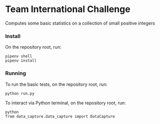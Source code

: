 # Team International Challenge
Computes some basic statistics on a collection of small positive integers

### Install
On the repository root, run:
```
pipenv shell
pipenv install
```

### Running
To run the basic tests, on the repository root, run:
```
python run.py
```

To interact via Python terminal, on the repository root, run:
```
python
from data_capture.data_capture import DataCapture
```
